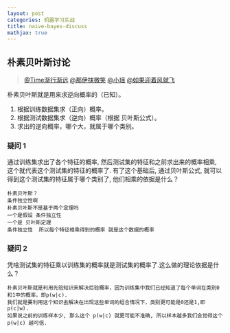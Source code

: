 ```yaml
---
layout: post
categories: 机器学习实战
title: naive-bayes-discuss
mathjax: true
---
```





## 朴素贝叶斯讨论

> [@Time渐行渐远](https://github.com/Timehsw) [@那伊抹微笑](https://github.com/wangyangting) [@小瑶](https://github.com/chenyyx) [@如果迎着风就飞](https://github.com/orgs/apachecn/people/mikechengwei)

朴素贝叶斯就是用来求逆向概率的（已知）。

1. 根据训练数据集求（正向）概率。
2. 根据测试数据集求（逆向）概率（根据 贝叶斯公式）。
3. 求出的逆向概率，哪个大，就属于哪个类别。

### 疑问 1
通过训练集求出了各个特征的概率, 然后测试集的特征和之前求出来的概率相乘, 这个就代表这个测试集的特征的概率了.
有了这个基础后, 通过贝叶斯公式, 就可以得到这个测试集的特征属于哪个类别了, 他们相乘的依据是什么？

```
朴素贝叶斯？
条件独立性啊
朴素贝叶斯不是基于两个定理吗
一个是假设 条件独立性
一个是 贝叶斯定理
条件独立性  所以每个特征相乘得到的概率 就是这个数据的概率
```

### 疑问 2
凭啥测试集的特征乘以训练集的概率就是测试集的概率了.这么做的理论依据是什么？

```
朴素贝叶斯就是利用先验知识来解决后验概率，因为训练集中我们已经知道了每个单词在类别0和1中的概率，即p(w|c).
我们就是要利用这个知识去解决在出现这些单词的组合情况下，类别更可能是0还是1,即p(c|w).
如果说之前的训练样本少, 那么这个 p(w|c) 就更可能不准确, 所以样本越多我们会觉得这个 p(w|c) 越可信.
```
